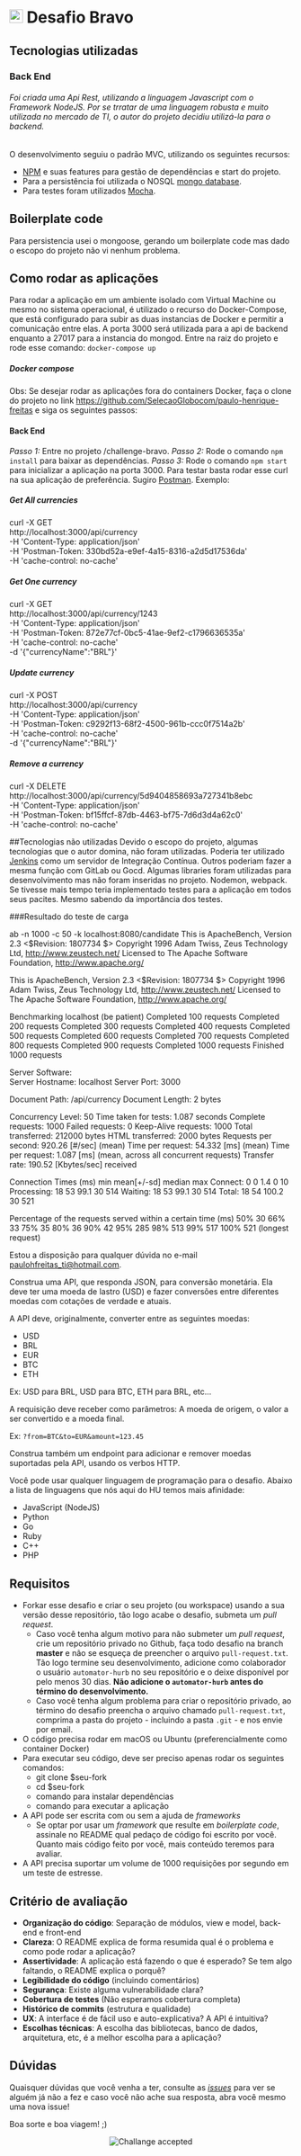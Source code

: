 # <img src="https://avatars1.githubusercontent.com/u/7063040?v=4&s=200.jpg" alt="HU" width="24" /> Desafio Bravo



## Tecnologias utilizadas
### Back End
###### Foi criada uma Api  Rest, utilizando a linguagem Javascript com o Framework NodeJS. Por se trratar de uma linguagem robusta e muito utilizada no mercado de TI, o autor do projeto decidiu utilizá-la para o backend.<p>
O desenvolvimento seguiu o padrão MVC, utilizando os seguintes recursos:

* [NPM](https://www.npmjs.com/) e suas features para gestão de dependências e start do projeto.
* Para a persistência foi utilizada o NOSQL [mongo database](https://www.mongodb.com/).
* Para testes foram utilizados [Mocha](https://www.npmjs.com/package/mocha).

## Boilerplate code
Para persistencia usei o mongoose, gerando um boilerplate code mas dado o escopo do projeto não vi nenhum problema.

## Como rodar as aplicações

Para rodar a aplicação em um ambiente isolado com Virtual Machine ou mesmo no sistema operacional, é utilizado o recurso do Docker-Compose, que está configurado para subir as duas instancias de Docker e permitir a comunicação entre elas. A porta 3000 será utilizada para a api de backend enquanto a 27017 para a  instancia do mongod.
Entre na raiz do projeto e rode esse comando:
`docker-compose up`


##### Docker compose

Obs: Se desejar rodar as aplicações fora do containers Docker, faça o clone do projeto no link https://github.com/SelecaoGlobocom/paulo-henrique-freitas
e siga os seguintes passos:

#### Back End

<abbr> *Passo 1:*</abbr> Entre no projeto /challenge-bravo.
<abbr> *Passo 2:*</abbr> Rode o comando  `npm install` para baixar as dependências. 
<abbr> *Passo 3:*</abbr> Rode o comando `npm start` para inicializar a aplicação na porta 3000.
Para testar basta rodar esse curl na sua aplicação de preferência. Sugiro [Postman](https://www.getpostman.com/).
Exemplo:
##### Get All currencies 
curl -X GET \
  http://localhost:3000/api/currency \
  -H 'Content-Type: application/json' \
  -H 'Postman-Token: 330bd52a-e9ef-4a15-8316-a2d5d17536da' \
  -H 'cache-control: no-cache' 
##### Get One currency
curl -X GET \
  http://localhost:3000/api/currency/1243 \
  -H 'Content-Type: application/json' \
  -H 'Postman-Token: 872e77cf-0bc5-41ae-9ef2-c1796636535a' \
  -H 'cache-control: no-cache' \
  -d '{"currencyName":"BRL"}'
 ##### Update currency 
 curl -X POST \
  http://localhost:3000/api/currency \
  -H 'Content-Type: application/json' \
  -H 'Postman-Token: c9292f13-68f2-4500-961b-ccc0f7514a2b' \
  -H 'cache-control: no-cache' \
  -d '{"currencyName":"BRL"}'
  ##### Remove a  currency 
  curl -X DELETE \
  http://localhost:3000/api/currency/5d9404858693a727341b8ebc \
  -H 'Content-Type: application/json' \
  -H 'Postman-Token: bf15ffcf-87db-4463-bf75-7d6d3d4a62c0' \
  -H 'cache-control: no-cache'
  
##Tecnologias não utilizadas
Devido o escopo do projeto, algumas tecnologias que o autor domina, não foram utilizadas. Poderia ter utilizado [Jenkins](https://jenkins.io/) como  um servidor de Integração Contínua. Outros poderiam fazer a mesma função com GitLab ou Gocd.
Algumas libraries foram utilizadas para desenvolvimento mas não foram inseridas no projeto. Nodemon, webpack.
Se tivesse mais tempo teria implementado testes para a aplicação em todos seus pacites. Mesmo sabendo da importância dos testes.

###Resultado do teste de carga

ab -n 1000 -c 50  -k localhost:8080/candidate
This is ApacheBench, Version 2.3 <$Revision: 1807734 $>
Copyright 1996 Adam Twiss, Zeus Technology Ltd, http://www.zeustech.net/
Licensed to The Apache Software Foundation, http://www.apache.org/

This is ApacheBench, Version 2.3 <$Revision: 1807734 $>
Copyright 1996 Adam Twiss, Zeus Technology Ltd, http://www.zeustech.net/
Licensed to The Apache Software Foundation, http://www.apache.org/

Benchmarking localhost (be patient)
Completed 100 requests
Completed 200 requests
Completed 300 requests
Completed 400 requests
Completed 500 requests
Completed 600 requests
Completed 700 requests
Completed 800 requests
Completed 900 requests
Completed 1000 requests
Finished 1000 requests


Server Software:        
Server Hostname:        localhost
Server Port:            3000

Document Path:          /api/currency
Document Length:        2 bytes

Concurrency Level:      50
Time taken for tests:   1.087 seconds
Complete requests:      1000
Failed requests:        0
Keep-Alive requests:    1000
Total transferred:      212000 bytes
HTML transferred:       2000 bytes
Requests per second:    920.26 [#/sec] (mean)
Time per request:       54.332 [ms] (mean)
Time per request:       1.087 [ms] (mean, across all concurrent requests)
Transfer rate:          190.52 [Kbytes/sec] received

Connection Times (ms)
              min  mean[+/-sd] median   max
Connect:        0    0   1.4      0      10
Processing:    18   53  99.1     30     514
Waiting:       18   53  99.1     30     514
Total:         18   54 100.2     30     521

Percentage of the requests served within a certain time (ms)
  50%     30
  66%     33
  75%     35
  80%     36
  90%     42
  95%    285
  98%    513
  99%    517
 100%    521 (longest request)


Estou a disposição para qualquer dúvida no e-mail paulohfreitas_ti@hotmail.com.


Construa uma API, que responda JSON, para conversão monetária. Ela deve ter uma moeda de lastro (USD) e fazer conversões entre diferentes moedas com cotações de verdade e atuais.

A API deve, originalmente, converter entre as seguintes moedas:

-   USD
-   BRL
-   EUR
-   BTC
-   ETH

Ex: USD para BRL, USD para BTC, ETH para BRL, etc...

A requisição deve receber como parâmetros: A moeda de origem, o valor a ser convertido e a moeda final.

Ex: `?from=BTC&to=EUR&amount=123.45`

Construa também um endpoint para adicionar e remover moedas suportadas pela API, usando os verbos HTTP.

Você pode usar qualquer linguagem de programação para o desafio. Abaixo a lista de linguagens que nós aqui do HU temos mais afinidade:

-   JavaScript (NodeJS)
-   Python
-   Go
-   Ruby
-   C++
-   PHP

## Requisitos

-   Forkar esse desafio e criar o seu projeto (ou workspace) usando a sua versão desse repositório, tão logo acabe o desafio, submeta um _pull request_.
    -   Caso você tenha algum motivo para não submeter um _pull request_, crie um repositório privado no Github, faça todo desafio na branch **master** e não se esqueça de preencher o arquivo `pull-request.txt`. Tão logo termine seu desenvolvimento, adicione como colaborador o usuário `automator-hurb` no seu repositório e o deixe disponível por pelo menos 30 dias. **Não adicione o `automator-hurb` antes do término do desenvolvimento.**
    -   Caso você tenha algum problema para criar o repositório privado, ao término do desafio preencha o arquivo chamado `pull-request.txt`, comprima a pasta do projeto - incluindo a pasta `.git` - e nos envie por email.
-   O código precisa rodar em macOS ou Ubuntu (preferencialmente como container Docker)
-   Para executar seu código, deve ser preciso apenas rodar os seguintes comandos:
    -   git clone \$seu-fork
    -   cd \$seu-fork
    -   comando para instalar dependências
    -   comando para executar a aplicação
-   A API pode ser escrita com ou sem a ajuda de _frameworks_
    -   Se optar por usar um _framework_ que resulte em _boilerplate code_, assinale no README qual pedaço de código foi escrito por você. Quanto mais código feito por você, mais conteúdo teremos para avaliar.
-   A API precisa suportar um volume de 1000 requisições por segundo em um teste de estresse.

## Critério de avaliação

-   **Organização do código**: Separação de módulos, view e model, back-end e front-end
-   **Clareza**: O README explica de forma resumida qual é o problema e como pode rodar a aplicação?
-   **Assertividade**: A aplicação está fazendo o que é esperado? Se tem algo faltando, o README explica o porquê?
-   **Legibilidade do código** (incluindo comentários)
-   **Segurança**: Existe alguma vulnerabilidade clara?
-   **Cobertura de testes** (Não esperamos cobertura completa)
-   **Histórico de commits** (estrutura e qualidade)
-   **UX**: A interface é de fácil uso e auto-explicativa? A API é intuitiva?
-   **Escolhas técnicas**: A escolha das bibliotecas, banco de dados, arquitetura, etc, é a melhor escolha para a aplicação?

## Dúvidas

Quaisquer dúvidas que você venha a ter, consulte as [_issues_](https://github.com/HurbCom/challenge-bravo/issues) para ver se alguém já não a fez e caso você não ache sua resposta, abra você mesmo uma nova issue!

Boa sorte e boa viagem! ;)

<p align="center">
  <img src="ca.jpg" alt="Challange accepted" />
</p>
